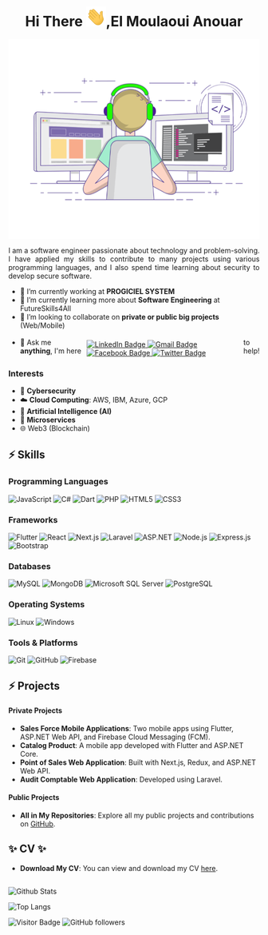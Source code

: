 

<h1 align="center">Hi There <img src="https://github.com/ElMoulaouiAnouar/ELMoulaouiAnouar/blob/main/wave.gif" width="40px">,El Moulaoui Anouar</h1>

<p align="center">
  <img align="center" width="100%" height="400px" alt="Skills" src="https://raw.githubusercontent.com/devSouvik/devSouvik/master/gif3.gif" />
</p>
<p align="justify">
I am a software engineer passionate about technology and problem-solving. I have applied my skills to contribute to many projects using various programming languages, and I also spend time learning about security to develop secure software.
</p>

- 🔭 I’m currently working at **PROGICIEL SYSTEM**
- 🌱 I’m currently learning more about **Software Engineering** at FutureSkills4All
- 👯 I’m looking to collaborate on **private or public big projects** (Web/Mobile)
- <p style="display: flex; align-items: center; gap: 10px;">
    <span> 💬 Ask me <strong>anything</strong>, I'm here </span>
    <span style="padding-top:7px">
        <a href="https://ma.linkedin.com/in/anouar-el-moulaoui-9382a8209/">
            <img src="https://img.shields.io/badge/-Linkedin-blue?style=flat-square&logo=Linkedin&logoColor=white" alt="LinkedIn Badge" />
        </a>
        <a href="mailto:elmoulaoui.anouar@gmail.com">
            <img src="https://img.shields.io/badge/-Gmail-c14438?style=flat-square&logo=Gmail&logoColor=white" alt="Gmail Badge" />
        </a>
        <a href="https://www.facebook.com/spoo.pow.96/">
            <img src="https://img.shields.io/badge/-Facebook-0088CC?style=flat&logo=Facebook&logoColor=white" alt="Facebook Badge" />
        </a>
        <a href="https://twitter.com/anouarmoulaoui/">
            <img src="https://img.shields.io/badge/-Twitter-1DA1F2?style=flat&logo=Twitter&logoColor=white" alt="Twitter Badge" />
        </a>
    </span>
    <span>to help!</span>
</p>

### Interests 
- 🔐 **Cybersecurity**
- ☁️ **Cloud Computing**: AWS, IBM, Azure, GCP
- 🤖 **Artificial Intelligence (AI)**
- 🔄 **Microservices**
- 🌐 Web3 (Blockchain)




## ⚡ Skills

### Programming Languages
![JavaScript](https://img.shields.io/badge/-JavaScript-black?style=flat-square&logo=javascript)
![C#](https://img.shields.io/badge/-C%23-239120?style=flat-square&logo=csharp)
![Dart](https://img.shields.io/badge/-Dart-0175C2?style=flat-square&logo=dart&logoColor=white)
![PHP](https://img.shields.io/badge/-PHP-777BB4?style=flat-square&logo=php)
![HTML5](https://img.shields.io/badge/-HTML5-E34F26?style=flat-square&logo=html5&logoColor=white)
![CSS3](https://img.shields.io/badge/-CSS3-1572B6?style=flat-square&logo=css3)

### Frameworks
![Flutter](https://img.shields.io/badge/-Flutter-00599C?style=flat-square&logo=Flutter)
![React](https://img.shields.io/badge/-React.js-61DAFB?style=flat-square&logo=react&logoColor=black)
![Next.js](https://img.shields.io/badge/-Next.js-000000?style=flat-square&logo=next.js&logoColor=white)
![Laravel](https://img.shields.io/badge/-Laravel-FF2D20?style=flat-square&logo=Laravel)
![ASP.NET](https://img.shields.io/badge/-ASP.NET-5C2D91?style=flat-square&logo=aspnet&logoColor=white)
![Node.js](https://img.shields.io/badge/-Node.js-339933?style=flat-square&logo=node.js&logoColor=white)
![Express.js](https://img.shields.io/badge/-Express.js-000000?style=flat-square&logo=express&logoColor=white)
![Bootstrap](https://img.shields.io/badge/-Bootstrap-563D7C?style=flat-square&logo=bootstrap)

### Databases
![MySQL](https://img.shields.io/badge/-MySQL-black?style=flat-square&logo=mysql)
![MongoDB](https://img.shields.io/badge/MongoDB-%2304A65D.svg?style=flat-square&logo=MongoDB&logoColor=white)
![Microsoft SQL Server](https://img.shields.io/badge/Microsoft%20SQL%20Server-CC2927?style=flat-square&logo=microsoft-sql-server&logoColor=white)
![PostgreSQL](https://img.shields.io/badge/PostgreSQL-%23316192.svg?style=flat-square&logo=PostgreSQL&logoColor=white)

### Operating Systems
![Linux](https://img.shields.io/badge/-Linux-black?style=flat-square&logo=linux)
![Windows](https://img.shields.io/badge/-Windows-0078D4?style=flat-square&logo=windows&logoColor=white)

### Tools & Platforms
![Git](https://img.shields.io/badge/-Git-black?style=flat-square&logo=git)
![GitHub](https://img.shields.io/badge/-GitHub-181717?style=flat-square&logo=github)
![Firebase](https://img.shields.io/badge/Firebase-%23039BE5.svg?style=flat-square&logo=Firebase&logoColor=white)


## ⚡ Projects

#### Private Projects
- **Sales Force Mobile Applications**: Two mobile apps using Flutter, ASP.NET Web API, and Firebase Cloud Messaging (FCM).
- **Catalog Product**: A mobile app developed with Flutter and ASP.NET Core.
- **Point of Sales Web Application**: Built with Next.js, Redux, and ASP.NET Web API.
- **Audit Comptable Web Application**: Developed using Laravel.
#### Public Projects
- **All in My Repositories**: Explore all my public projects and contributions on [GitHub](https://github.com/ElMoulaouiAnouar?tab=repositories).

## ✨ CV ✨
- **Download My CV**: You can view and download my CV [here](https://github.com/ElMoulaouiAnouar/ELMoulaouiAnouar/blob/main/cv.pdf).

##


![Github Stats](https://github-readme-stats.vercel.app/api?username=ELMoulaouiAnouar&count_private=true&show_icons=true&include_all_commits=true)

![Top Langs](https://github-readme-stats.vercel.app/api/top-langs/?username=ELMoulaouiAnouar&hide=TeX&layout=compact)

![Visitor Badge](https://visitor-badge.laobi.icu/badge?page_id=ELMoulaouiAnouar)
![GitHub followers](https://img.shields.io/github/followers/ELMoulaouiAnouar?style=social)

<!-- <img src="https://github.com/ElMoulaouiAnouar/ELMoulaouiAnouar/blob/main/cv_img.jpg" alt="elmoulaoui anouar"> -->

